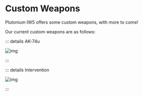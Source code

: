 # Custom Weapons

Plutonium IW5 offers some custom weapons, with more to come!

Our current custom weapons are as follows:

::: details AK-74u

![img](https://i.imgur.com/l0uN64A.png)

:::

::: details Intervention

![img](https://i.imgur.com/QtaKfN3.png)

:::